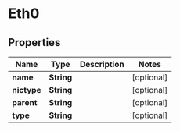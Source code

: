 

# Eth0


## Properties

Name | Type | Description | Notes
------------ | ------------- | ------------- | -------------
**name** | **String** |  |  [optional]
**nictype** | **String** |  |  [optional]
**parent** | **String** |  |  [optional]
**type** | **String** |  |  [optional]



